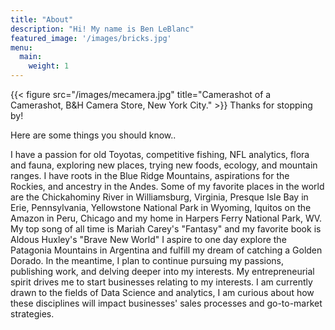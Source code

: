 ```yaml
---
title: "About"
description: "Hi! My name is Ben LeBlanc"
featured_image: '/images/bricks.jpg'
menu:
  main:
    weight: 1
---
```

{{< figure src="/images/mecamera.jpg" title="Camerashot of a Camerashot, B&H Camera Store, New York City." >}}
Thanks for stopping by! 

Here are some things you should know..

I have a passion for old Toyotas, competitive fishing, NFL analytics, flora and fauna, exploring new places, trying new foods, ecology, and mountain ranges. 
I have roots in the Blue Ridge Mountains, aspirations for the Rockies, and ancestry in the Andes. Some of my favorite places in the world are the Chickahominy River in Williamsburg, Virginia, Presque Isle Bay in Erie, Pennsylvania, Yellowstone National Park in Wyoming, Iquitos on the Amazon in Peru, Chicago and my home in Harpers Ferry National Park, WV. 
My top song of all time is Mariah Carey's "Fantasy" and my favorite book is Aldous Huxley's "Brave New World"
I aspire to one day explore the Patagonia Mountains in Argentina and fulfill my dream of catching a Golden Dorado. In the meantime, I plan to continue pursuing my passions, publishing work, and delving deeper into my interests. My entrepreneurial spirit drives me to start businesses relating to my interests. 
I am currently drawn to the fields of Data Science and analytics, I am curious about how these disciplines will impact businesses' sales processes and go-to-market strategies.
